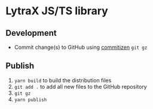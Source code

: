# LytraX JS/TS library

## Development

- Commit change(s) to GitHub using [commitizen][commitizen] `git gz`

## Publish

1. `yarn build` to build the distribution files
2. `git add .` to add all new files to the GitHub repository
3. `git gz`
4. `yarn publish`

[commitizen]: https://github.com/commitizen/cz-cli
